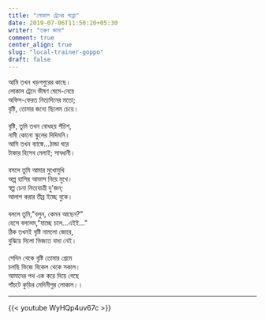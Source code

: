 ```yaml
---
title: "লোকাল ট্রেনের গপ্পো"
date: 2019-07-06T11:50:20+05:30
writer: "তরুণ জানা"
comment: true
center_align: true
slug: "local-trainer-goppo"
draft: false
---
```


আমি তখন খড়গপুরের কাছে।\
লোকাল ট্রেনে ভীষণ ঘেমে-নেয়ে\
অফিস-ফেরত নিত্যদিনের মতো;\
বৃষ্টি, তোমার জন্যে ছিলেম চেয়ে।\
\
বৃষ্টি, তুমি তখন বোধহয় পঁচিশ,\
নামী কোনো স্কুলের দিদিমনি।\
আমি তখন ব্যাঙ্কে...ঠান্ডা ঘরে\
টাকার হিসেব মেলাই; সাবধানী।\
\
বসলে তুমি আমার মুখোমুখি\
অল্প হাসির আভাস নিয়ে মুখে।\
স্বল্প চেনা নিত্যযাত্রী দু'জন;\
আলাপ করার তীব্র ইচ্ছে বুকে।\
\
বললে তুমি,"বলুন, কেমন আছেন?"\
হেসে বললেম,"যাচ্ছে চলে...এইই..."\
ঠিক তখনই বৃষ্টি নামলো জোরে,\
বুঝিয়ে দিলো ভিজতে বাধা নেই।\
\
সেদিন থেকে বৃষ্টি তোমার প্রেমে\
চলছি ভিজে বিকেল থেকে সকাল।\
আমাদের পথ এক করে দিয়ে গেছে\
পাঁচটে কুড়ির মেদিনীপুর লোকাল।।

---

{{< youtube WyHQp4uv67c >}}